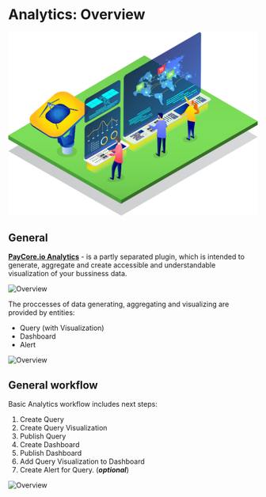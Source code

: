 # Analytics: Overview

![Analytics illustration](images/analytics-illustration.jpg)

## General 

[ **PayСore.io Analytics**](https://analytics.paycore.io) - is a partly separated plugin, which is intended to generate, aggregate and create accessible and understandable visualization of your bussiness data.

![Overview](images/overview1.png)

The proccesses of data generating, aggregating and visualizing are provided by entities:

- Query (with Visualization)
- Dashboard
- Alert

![Overview](images/overview3.png)

## General workflow

Basic Analytics workflow includes next steps:

1. Create Query
2. Create Query Visualization 
3. Publish Query
4. Create Dashboard
5. Publish Dashboard
3. Add Query Visualization to Dashboard
4. Create Alert for Query. (**_optional_**) 

![Overview](images/overview2.png)
